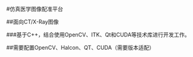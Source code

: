 #仿真医学图像配准平台

##面向CT/X-Ray图像

###基于C++，结合使用OpenCV、ITK、Qt和CUDA等技术库进行开发工作。

##需要配置OpenCV、Halcon、QT、CUDA（需要版本适配）


